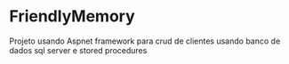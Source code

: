 # FriendlyMemory

Projeto usando Aspnet framework para crud de clientes usando banco de dados sql server e stored procedures
